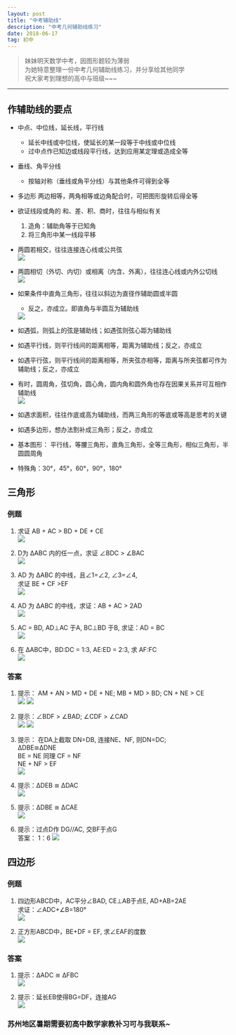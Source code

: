 ```yaml
---
layout: post
title: "中考辅助线"
description: "中考几何辅助线练习"
date: 2018-06-17
tag: 初中
---
```



> 妹妹明天数学中考，因图形题较为薄弱  
> 为她特意整理一份中考几何辅助线练习，并分享给其他同学  
> 祝大家考到理想的高中与班级~~~  

**********


## 作辅助线的要点

* 中点、中位线，延长线，平行线  
	* 延长中线或中位线，使延长的某一段等于中线或中位线  
	* 过中点作已知边或线段平行线，达到应用某定理或造成全等  

* 垂线、角平分线  
	* 按轴对称（垂线或角平分线）与其他条件可得到全等  

* 多边形 两边相等，两角相等或边角配合时，可把图形旋转后得全等  

* 欲证线段或角的 和、差、积、商时，往往与相似有关  
	1. 造角：辅助角等于已知角  
	2. 将三角形中某一线段平移  

* 两圆若相交，往往连接连心线或公共弦  
	<img src="/images/junior/circle_1.PNG">  

* 两圆相切（外切、内切）或相离（内含、外离），往往连心线或内外公切线  
	<img src="/images/junior/circle_2.PNG">  

* 如果条件中直角三角形，往往以斜边为直径作辅助圆或半圆  
	* 反之，亦成立。即直角与半圆互为辅助线  
	<img src="/images/junior/circle_3.PNG">  

* 如遇弧，则弧上的弦是辅助线；如遇弦则弦心距为辅助线  
* 如遇平行线，则平行线间的距离相等，距离为辅助线；反之，亦成立  
* 如遇平行弦，则平行线间的距离相等，所夹弦亦相等，距离与所夹弦都可作为辅助线；反之，亦成立  
* 有时，圆周角，弦切角，圆心角，圆内角和圆外角也存在因果关系并可互相作辅助线  
	<img src="/images/junior/circle_4.PNG">  

* 如遇求面积，往往作底或高为辅助线，而两三角形的等底或等高是思考的关键
* 如遇多边形，想办法割补成三角形；反之，亦成立

* 基本图形： 平行线，等腰三角形，直角三角形，全等三角形，相似三角形，半圆圆周角  

* 特殊角：30&deg;，45&deg;，60&deg;，90&deg;，180&deg;  

## 三角形  

### 例题  

1. 求证 AB + AC > BD + DE + CE  
	<img src="/images/junior/tri_1.PNG">  

2. D为 &Delta;ABC 内的任一点，求证 &ang;BDC > &ang;BAC  
	<img src="/images/junior/tri_2.PNG">  

3. AD 为 &Delta;ABC 的中线，且&ang;1=&ang;2, &ang;3=&ang;4,  
	求证 BE + CF >EF  
	<img src="/images/junior/tri_3.PNG">  

4. AD 为 &Delta;ABC 的中线，求证：AB + AC > 2AD  
	<img src="/images/junior/tri_4.PNG">  

5. AC = BD, AD&perp;AC 于A, BC&perp;BD 于B, 求证：AD = BC  
	<img src="/images/junior/tri_5.PNG">  

6. 在 &Delta;ABC中，BD:DC = 1:3, AE:ED = 2:3, 求 AF:FC  
	<img src="/images/junior/tri_6.PNG">  


### 答案  

1. 提示： AM + AN > MD + DE + NE; MB + MD > BD; CN + NE > CE  
	<img src="/images/junior/a_1.PNG">
	<img src="/images/junior/a_1.1.PNG">  

2. 提示：&ang;BDF > &ang;BAD; &ang;CDF > &ang;CAD  
	<img src="/images/junior/a_2.PNG">
	<img src="/images/junior/a_2.1.PNG">  

3. 提示： 在DA上截取 DN=DB, 连接NE、NF, 则DN=DC;  
&Delta;DBE&cong;&Delta;DNE  
BE = NE 同理 CF = NF  
NE + NF > EF  
	<img src="/images/junior/a_3.PNG">  

4. 提示：&Delta;DEB &cong; &Delta;DAC  
	<img src="/images/junior/a_4.PNG">  


5. 提示：&Delta;DBE &cong; &Delta;CAE   
	<img src="/images/junior/a_5.PNG">  

6. 提示：过点D作 DG//AC, 交BF于点G  
	答案： 1：6 
	<img src="/images/junior/a_6.PNG">  

## 四边形  

### 例题  

1. 四边形ABCD中，AC平分&ang;BAD, CE&perp;AB于点E, AD+AB=2AE  
	求证：&ang;ADC+&ang;B=180&deg;  
	<img src="/images/junior/qua_1.PNG">  

2. 正方形ABCD中，BE+DF = EF, 求&ang;EAF的度数  
	<img src="/images/junior/qua_2.PNG">  

### 答案  

1. 提示：&Delta;ADC &cong; &Delta;FBC  
	<img src="/images/junior/a_7.PNG">  

2. 提示：延长EB使得BG=DF，连接AG  
	<img src="/images/junior/a_8.PNG">  

### 苏州地区暑期需要初高中数学家教补习可与我联系~

